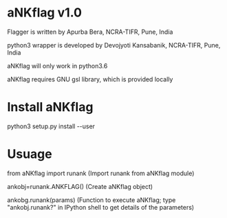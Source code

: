 
aNKflag v1.0
=============

Flagger is written by Apurba Bera, NCRA-TIFR, Pune, India

python3 wrapper is developed by Devojyoti Kansabanik, NCRA-TIFR, Pune, India

aNKflag will only work in python3.6

aNKflag requires GNU gsl library, which is provided locally

Install aNKflag
================

python3 setup.py install --user

Usuage
=======

from aNKflag import runank   (Import runank from aNKflag module)

ankobj=runank.ANKFLAG() (Create aNKflag object)

ankobg.runank(params)  (Function to execute aNKflag; type "ankobj.runank?" in IPython shell to get details of the parameters)
 
